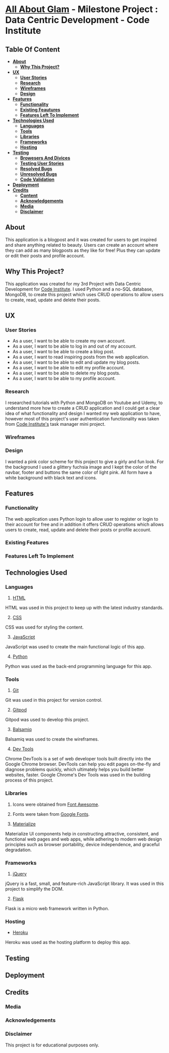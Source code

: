 # [All About Glam]() - Milestone Project : Data Centric Development - Code Institute 

## Table Of Content 

- [**About**](#About)
  - [**Why This Project?**](#Why-This-Project?)
- [**UX**](#UX)
  - [**User Stories**](#User-Stories)
  - [**Research**](#Research)
  - [**Wireframes**](#Wireframes)
  - [**Design**](#Design)
- [**Features**](#Features)
  - [**Functionality**](#Functionality)
  - [**Existing Feautures**](#Existing-Features)
  - [**Features Left To Implement**](#Features-Left-To-Implement)
- [**Technologies Used**](#Technologies-Used)
  - [**Languages**](#Languages)
  - [**Tools**](#Tools)
  - [**Libraries**](#Libraries)
  - [**Frameworks**](#Frameworks)
  - [**Hosting**](#Hosting)
- [**Testing**](#Testing)
  - [**Browesers And Divices**](#Browesers-And-Divices)
  - [**Testing User Stories**](#Testing-User-Stories)
  - [**Resolved Bugs**](#Resolved-Bugs)
  - [**Unresolved Bugs**](#Unresolved-Bugs)
  - [**Code Validation**](#Code-Validation)
- [**Deployment**](#Deployment)
- [**Credits**](#Credits)
  - [**Content**](#Content)
  - [**Acknowledgements**](#Acknowledgements)
  - [**Media**](#Media)
  - [**Disclaimer**](#Disclaimer)  


## About
This application is a blogpost and it was created for users to get inspired and share anything related to beauty. Users can create an account where they can add as many blogposts as they like for free! Plus they can update or edit their posts and profile account. 

## Why This Project?
This application was created for my 3rd Project with Data Centric Development for [Code Institute](https://codeinstitute.net/). I used Python and a no-SQL database, MongoDB, to create this project which uses CRUD operations to allow users to create, read, update and delete their posts.

## UX

### User Stories
* As a user, I want to be able to create my own account.
* As a user, I want to be able to log in and out of my account.
* As a user, I want to be able to create a blog post.
* As a user, I want to read inspiring posts from the web application.
* As a user, I want to be able to edit and update my blog posts.
* As a user, I want to be able to edit my profile account.
* As a user, I want to be able to delete my blog posts.
* As a user, I want to be able to my profile account.

### Research
I researched tutorials with Python and MongoDB on Youtube and Udemy, to understand more how to create a CRUD application and I could get a clear idea of what functionality and design I wanted my web application to have, however most of this project's user authentication functionality was taken from [Code Institute's](https://codeinstitute.net/) task manager mini project.

### Wireframes

### Design
I wanted a pink color scheme for this project to give a girly and fun look. For the background I used a glittery fuchsia image and I kept the color of the navbar, footer and buttons the same color of light pink. All form have a white background with black text and icons. 

## Features

### Functionality
The web application uses Python login to allow user to register or login to their account for free and in addition it offers CRUD operations which allows users to create, read, update and delete their posts or profile account.

### Existing Features

### Features Left To Implement 

## Technologies Used 

### Languages 
1. [HTML](https://en.wikipedia.org/wiki/HTML)

HTML was used in this project to keep up with the latest industry standards. 

2. [CSS](https://en.wikipedia.org/wiki/Cascading_Style_Sheets)

CSS was used for styling the content.

3. [JavaScript](https://en.wikipedia.org/wiki/JavaScript)

JavaScript was used to create the main functional logic of this app. 

4. [Python](https://en.wikipedia.org/wiki/Python_programming_language)

Python was used as the back-end programming language for this app.

### Tools 
1. [Git](https://git-scm.com/)

Git was used in this project for version control.

2. [Gitpod](https://www.gitpod.io/)

Gitpod was used to develop this project.

3. [Balsamiq](https://balsamiq.com/)

Balsamiq was used to create the wireframes.

4. [Dev Tools](https://developers.google.com/web/tools/chrome-devtools)

Chrome DevTools is a set of web developer tools built directly into the Google Chrome browser. DevTools can help you edit pages on-the-fly and diagnose problems quickly, which ultimately helps you build better websites, faster. Google Chrome's Dev Tools was used in the building process of this project.

### Libraries 
1. Icons were obtained from [Font Awesome](https://fontawesome.com/).

2. Fonts were taken from [Google Fonts](https://fonts.google.com/).

3. [Materialize](https://materializecss.com/)

Materialize UI components help in constructing attractive, consistent, and functional web pages and web apps, while adhering to modern web design principles such as browser portability, device independence, and graceful degradation.

### Frameworks 
1. [jQuery](https://jquery.com/)

jQuery is a fast, small, and feature-rich JavaScript library. It was used in this project to simplify the DOM.

2. [Flask](https://flask.palletsprojects.com/en/1.1.x/)

Flask is a micro web framework written in Python. 


### Hosting 
* [Heroku](https://www.heroku.com/)

Heroku was used as the hosting platform to deploy this app.

## Testing

## Deployment 

## Credits 

### Media 

### Acknowledgements

### Disclaimer
This project is for educational purposes only.
